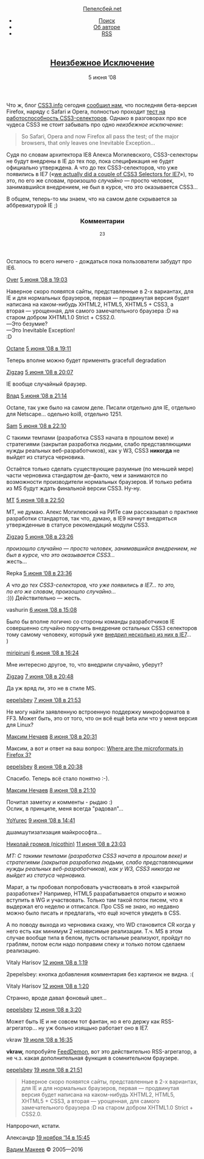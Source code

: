 <!DOCTYPE HTML>
<html lang="ru-RU">
<head>
	<title>Неизбежное Исключение — Пепелсбей.net</title>
	<meta charset="utf-8">
	<meta http-equiv="x-ua-compatible" content="ie=edge">
	<meta name="description" content="Авторские заметки, посвящённые современной веб-разработке">
	<meta name="keywords" content="pepelsbey, Пепелсбей, Вадим Макеев, семантическая вёрстка, семантика, веб-стандарты, zen coding, микроформаты, css3, css, html5, html">
	<meta name="viewport" content="width=780">
	<link rel="stylesheet" href="/static/s/screen.css">
	<!--[if lt IE 9]><link rel="stylesheet" href="https://pepelsbey.net/static/s/ie.css"><![endif]-->
	<link rel="icon" sizes="16x16" href="/static/i/favicon.ico">
	<link rel="apple-touch-icon-precomposed" href="/static/i/favicon.png">
	<link rel="yandex-tableau-widget" href="/static/i/tableau.json">
	<link rel="alternate" type="application/rss+xml" title="RSS 2.0" href="/feed/index.rss">
	<link rel="alternate" type="application/atom+xml" title="Atom 0.3" href="/feed/atom/index">
	<!--[if lt IE 9]><script src="https://pepelsbey.net/static/j/html5.js"></script><![endif]-->
</head>
<body>
	<div class="header-wrap">
		<header class="header" role="banner">
			<p><a href="/">Пепелсбей.net</a></p>
			<ul role="navigation">
				<li><a href="/search/">Поиск</a></li>
				<li><a href="/author/">Об авторе</a></li>
				<li><a href="/feed/index.rss" title="RSS">RSS</a></li>
			</ul>
		</header>
	</div>
	<div class="article-wrap">
		<article class="article" role="main">
			<header>
				<h1><a href="index.html" rel="bookmark">Неизбежное Исключение</a></h1>
				<time pubdate datetime="2008-06-05T17:02:30+00:00">5 июня ’08</time>
			</header>
			<p>Что ж, блог <a href="http://www.css3.info/">CSS3.info</a> сегодня <a href="http://www.css3.info/firefox-31-is-the-latest-to-pass-our-selectors-test/">сообщил нам</a>, что последняя бета-версия Firefox, наряду с Safari и Opera, полностью проходит <a href="http://www.css3.info/selectors-test/">тест на работоспособность CSS3-селекторов</a>. Однако в разговорах про все чудеса CSS3 не стоит забывать про одно <em>неизбежное исключение</em>:</p>

<blockquote><p>So Safari, Opera and now Firefox all pass the test; of the major browsers, that only leaves one Inevitable Exception…</p></blockquote>

<p>Судя по словам архитектора IE8 Алекса Могилевского, CSS3-селекторы не будут внедрены в IE до тех пор, пока спецификация не будет официально утверждена. А что до тех CSS3-селекторов, что уже появились в IE7 («<a href="http://blogs.msdn.com/ie/archive/2006/08/22/712830.aspx#718220">we actually did a couple of CSS3 Selectors for IE7</a>»), то это, по его же словам, произошло <em>случайно</em> — просто человек, занимавшийся внедрением, не был в курсе, что это оказывается CSS3…</p>

<p>В общем, теперь-то мы знаем, что на самом деле скрывается за аббревиатурой IE ;)</p>
			<section class="comments" id="comments">
				<header>
					<h3>Комментарии</h3>
					<small>23</small>
				</header>
				<article id="comment-428"class="comment even thread-even depth-1">
					<p>Осталось то всего ничего - дождаться пока пользователи забудут про IE6.</p>
					<footer>
						<a href="http://tabunov.ru" rel="external nofollow" class="url">Over</a>						<time pubdate datetime="2008-06-05T17:02:30+00:00"><a href="index.html#comment-428">5 июня ’08 в 19:03</a></time>
					</footer>
				</article>
				<article id="comment-429"class="comment odd alt thread-odd thread-alt depth-1">
					<p>Наверное скоро появятся сайты, представленные в 2-х вариантах, для IE и для нормальных браузеров, первая — продвинутая версия будет написана на каком-нибудь XHTML2, HTML5, XHTML5 + CSS3, а вторая — урощенная, для самого замечательного браузера :D на старом добром XHTML1.0 Strict + СSS2.0.<br />
—Это безумие?<br />
—Это Inevitable Exception!<br />
:D</p>
					<footer>
						<a href="http://www.webpp.ru/" rel="external nofollow" class="url">Octane</a>						<time pubdate datetime="2008-06-05T17:02:30+00:00"><a href="index.html#comment-429">5 июня ’08 в 19:11</a></time>
					</footer>
				</article>
				<article id="comment-430"class="comment even thread-even depth-1">
					<p>Теперь вполне можно будет применять gracefull degradation</p>
					<footer>
						<a href="http://webdev.lovata.com" rel="external nofollow" class="url">Zigzag</a>						<time pubdate datetime="2008-06-05T17:02:30+00:00"><a href="index.html#comment-430">5 июня ’08 в 20:07</a></time>
					</footer>
				</article>
				<article id="comment-431"class="comment odd alt thread-odd thread-alt depth-1">
					<p>IE вообще случайный браузер.</p>
					<footer>
						<a href="http://vladzima.livejournal.com" rel="external nofollow" class="url">Влад</a>						<time pubdate datetime="2008-06-05T17:02:30+00:00"><a href="index.html#comment-431">5 июня ’08 в 21:14</a></time>
					</footer>
				</article>
				<article id="comment-432"class="comment even thread-even depth-1">
					<p>Octane, так уже было на самом деле. Писали отдельно для IE, отдельно для Netscape… одельно koi8, отдельно 1251.</p>
					<footer>
						<a href="http://rmcreative.ru/" rel="external nofollow" class="url">Sam</a>						<time pubdate datetime="2008-06-05T17:02:30+00:00"><a href="index.html#comment-432">5 июня ’08 в 22:10</a></time>
					</footer>
				</article>
				<article id="comment-433"class="comment odd alt thread-odd thread-alt depth-1">
					<p>С такими темпами (разработка CSS3 начата в прошлом веке) и стратегиями (закрытая разработка людьми, слабо представляющими нужды реальных веб-разработчиков), как у W3, CSS3 <strong>никогда</strong> не выйдет из статуса черновика.</p>
<p>Остаётся только сделать существующие разумные (по меньшей мере) части  черновика стандартом де-факто, чем и занимаются по возможности производители нормальных браузеров. И только ребята из MS будут ждать финальной версии CSS3. Ну-ну.</p>
					<footer>
						<a href="http://TANALIN.com/" rel="external nofollow" class="url">MT</a>						<time pubdate datetime="2008-06-05T17:02:30+00:00"><a href="index.html#comment-433">5 июня ’08 в 22:50</a></time>
					</footer>
				</article>
				<article id="comment-434"class="comment even thread-even depth-1">
					<p>MT, не думаю. Алекс Могилевский на РИТе сам рассказывал о практике разработки стандартов, так что, думаю, в IE9 начнут внедряться утвержденные в статусе рекомендаций модули CSS3.</p>
					<footer>
						<a href="http://webdev.lovata.com" rel="external nofollow" class="url">Zigzag</a>						<time pubdate datetime="2008-06-05T17:02:30+00:00"><a href="index.html#comment-434">5 июня ’08 в 23:26</a></time>
					</footer>
				</article>
				<article id="comment-435"class="comment odd alt thread-odd thread-alt depth-1">
					<p><cite>произошло случайно — просто человек, занимавшийся внедрением, не был в курсе, что это оказывается CSS3…</cite><br />
жесть...</p>
					<footer>
						Repka						<time pubdate datetime="2008-06-05T17:02:30+00:00"><a href="index.html#comment-435">5 июня ’08 в 23:36</a></time>
					</footer>
				</article>
				<article id="comment-438"class="comment even thread-even depth-1">
					<p><cite>А что до тех CSS3-селекторов, что уже появились в IE7… то это, по его же словам, произошло случайно…</cite><br />
:))) Действительно — жесть.</p>
					<footer>
						vashurin						<time pubdate datetime="2008-06-05T17:02:30+00:00"><a href="index.html#comment-438">6 июня ’08 в 15:08</a></time>
					</footer>
				</article>
				<article id="comment-439"class="comment odd alt thread-odd thread-alt depth-1">
					<p>Было бы вполне логично со стороны команды разработчиков IE совершенно случайно поручить внедрение остальных CSS3 селекторов тому самому человеку, который уже <a href="http://www.css3.info/modules/selector-compat/" rel="nofollow">внедрил несколько из них в IE7</a>…<br />
)</p>
					<footer>
						<a href="http://live.miripiruni.org" rel="external nofollow" class="url">miripiruni</a>						<time pubdate datetime="2008-06-05T17:02:30+00:00"><a href="index.html#comment-439">6 июня ’08 в 16:24</a></time>
					</footer>
				</article>
				<article id="comment-440"class="comment even thread-even depth-1">
					<p>Мне интересно другое, то, что внедрили случайно, уберут?</p>
					<footer>
						<a href="http://webdev.lovata.com" rel="external nofollow" class="url">Zigzag</a>						<time pubdate datetime="2008-06-05T17:02:30+00:00"><a href="index.html#comment-440">7 июня ’08 в 20:48</a></time>
					</footer>
				</article>
				<article id="comment-441"class="comment odd alt thread-odd thread-alt depth-1">
					<p>Да уж вряд ли, это не в стиле MS.</p>
					<footer>
						<a href="/" rel="external nofollow" class="url">pepelsbey</a>						<time pubdate datetime="2008-06-05T17:02:30+00:00"><a href="index.html#comment-441">7 июня ’08 в 21:53</a></time>
					</footer>
				</article>
				<article id="comment-443"class="comment even thread-even depth-1">
					<p>Не могу найти заявленную встроенную поддержку микроформатов в FF3. Может быть, это от того, что он всё ещё beta или что у меня версия для Linux?</p>
					<footer>
						<a href="http://welimir.ru" rel="external nofollow" class="url">Максим Нечаев</a>						<time pubdate datetime="2008-06-05T17:02:30+00:00"><a href="index.html#comment-443">8 июня ’08 в 20:31</a></time>
					</footer>
				</article>
				<article id="comment-444"class="comment odd alt thread-odd thread-alt depth-1">
					<p>Максим, а вот и ответ на ваш вопрос: <a href="http://www.kaply.com/weblog/2008/05/20/where-are-the-microformat-in-firefox-3/" rel="nofollow">Where are the microformats in Firefox 3?</a></p>
					<footer>
						<a href="/" rel="external nofollow" class="url">pepelsbey</a>						<time pubdate datetime="2008-06-05T17:02:30+00:00"><a href="index.html#comment-444">8 июня ’08 в 20:38</a></time>
					</footer>
				</article>
				<article id="comment-445"class="comment even thread-even depth-1">
					<p>Спасибо. Теперь всё стало понятно :-).</p>
					<footer>
						<a href="http://welimir.ru" rel="external nofollow" class="url">Максим Нечаев</a>						<time pubdate datetime="2008-06-05T17:02:30+00:00"><a href="index.html#comment-445">8 июня ’08 в 21:10</a></time>
					</footer>
				</article>
				<article id="comment-446"class="comment odd alt thread-odd thread-alt depth-1">
					<p>Почитал заметку и комменты - рыдаю :)<br />
Ослик, в принципе, меня всегда &quot;радовал&quot;...</p>
					<footer>
						<a href="http://yoyurec.in.ua" rel="external nofollow" class="url">YoYurec</a>						<time pubdate datetime="2008-06-05T17:02:30+00:00"><a href="index.html#comment-446">9 июня ’08 в 14:41</a></time>
					</footer>
				</article>
				<article id="comment-449"class="comment even thread-even depth-1">
					<p>дшамшутизатизация майкрософта...</p>
					<footer>
						<a href="http://nicothin.ru" rel="external nofollow" class="url">Николай громов (nicothin)</a>						<time pubdate datetime="2008-06-05T17:02:30+00:00"><a href="index.html#comment-449">11 июня ’08 в 23:03</a></time>
					</footer>
				</article>
				<article id="comment-450"class="comment odd alt thread-odd thread-alt depth-1">
					<p><cite>МТ: С такими темпами (разработка CSS3 начата в прошлом веке) и стратегиями (закрытая разработка людьми, слабо представляющими нужды реальных веб-разработчиков), как у W3, CSS3 никогда не выйдет из статуса черновика.</cite></p>
<p>Марат, а ты пробовал попробовать участвовать в этой «закрытой разработке»? Например, HTML5 разрабатывается открыто и можно вступить в WG и участвовать. Только там такой поток писем, что я выдержал его неделю и отписался. Про CSS не знаю, но недавно можно было писать и предлагать, что ещё хочется увидеть в CSS.</p>
<p>А по поводу выхода из черновика скажу, что WD становится CR когда у него есть как минимум 2 независимые реализации. Т.ч. MS в этом случае вообще типа в белом, пусть остальные реализуют, пройдут по граблям, потом если надо поправим спеку и только потом сделаем реализацию.</p>
					<footer>
						Vitaly Harisov						<time pubdate datetime="2008-06-05T17:02:30+00:00"><a href="index.html#comment-450">12 июня ’08 в 1:19</a></time>
					</footer>
				</article>
				<article id="comment-451"class="comment even thread-even depth-1">
					<p>2pepelsbey: кнопка добавления комментария без картинок не видна. :(</p>
					<footer>
						Vitaly Harisov						<time pubdate datetime="2008-06-05T17:02:30+00:00"><a href="index.html#comment-451">12 июня ’08 в 1:20</a></time>
					</footer>
				</article>
				<article id="comment-454"class="comment odd alt thread-odd thread-alt depth-1">
					<p>Странно, вроде давал фоновый цвет...</p>
					<footer>
						<a href="/" rel="external nofollow" class="url">pepelsbey</a>						<time pubdate datetime="2008-06-05T17:02:30+00:00"><a href="index.html#comment-454">12 июня ’08 в 3:20</a></time>
					</footer>
				</article>
				<article id="comment-514"class="comment even thread-even depth-1">
					<p>Может быть IE и не совсем тот фантан, но я его держу как RSS-агрегатор... ну уж больно изящьно работает оно в IE7.</p>
					<footer>
						vkraw						<time pubdate datetime="2008-06-05T17:02:30+00:00"><a href="index.html#comment-514">19 июля ’08 в 16:35</a></time>
					</footer>
				</article>
				<article id="comment-516"class="comment odd alt thread-odd thread-alt depth-1">
					<p><strong>vkraw,</strong> попробуйте <a href="http://www.newsgator.com/individuals/feeddemon/default.aspx" rel="nofollow">FeedDemon</a>, вот это действительно RSS-агрегатор, а не ч.з. какая дополнительная функция в сомнительном браузере.</p>
					<footer>
						<a href="/" rel="external nofollow" class="url">pepelsbey</a>						<time pubdate datetime="2008-06-05T17:02:30+00:00"><a href="index.html#comment-516">19 июля ’08 в 21:51</a></time>
					</footer>
				</article>
				<article id="comment-8476"class="comment even thread-even depth-1">
					<blockquote><p> Наверное скоро появятся сайты, представленные в 2-х вариантах, для IE и для нормальных браузеров, первая — продвинутая версия будет написана на каком-нибудь XHTML2, HTML5, XHTML5 + CSS3, а вторая — урощенная, для самого замечательного браузера :D на старом добром XHTML1.0 Strict + СSS2.0.</p></blockquote>
<p> Напророчил, кстати.</p>
					<footer>
						Александр						<time pubdate datetime="2008-06-05T17:02:30+00:00"><a href="index.html#comment-8476">19 ноября ’14 в 15:45</a></time>
					</footer>
				</article>
			</section>
		</article>
	</div>
	<div class="footer-wrap">
		<footer class="footer" role="contentinfo">
			<p><a href="/author/">Вадим Макеев</a> © 2005—2016</p>
		</footer>
	</div>
	<script src="https://yandex.st/jquery/1.9.1/jquery.min.js"></script>
	<script>window.jQuery || document.write('<script src="https://pepelsbey.net/static/j/jquery.js">\x3C/script>');</script>
	<script src="/static/j/script.js"></script>
	<!-- Yandex -->
	<script>(function(b,c,a){(c[a]=c[a]||[]).push(function(){try{c.yaCounter155532=new Ya.Metrika({id:155532})}catch(a){}});var e=b.getElementsByTagName('script')[0],d=b.createElement('script'),a=function(){e.parentNode.insertBefore(d,e)};d.async=!0;d.src='//mc.yandex.ru/metrika/watch.js';'[object Opera]'==c.opera?b.addEventListener('DOMContentLoaded',a):a()})(document,window,'yandex_metrika_callbacks');</script><noscript><img src="https://mc.yandex.ru/watch/155532" alt=""></noscript>
	<!-- 14 & 0,490 -->
</body>
</html>
